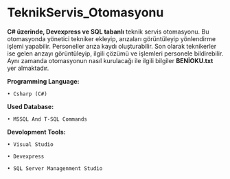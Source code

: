 # TeknikServis_Otomasyonu

**C# üzerinde, Devexpress ve SQL tabanlı** teknik servis otomasyonu. Bu otomasyonda yönetici tekniker ekleyip, arızaları görüntüleyip yönlendirme işlemi yapabilir. Personeller arıza kaydı oluşturabilir. Son olarak teknikerler ise gelen arızayı görüntüleyip, ilgili çözümü ve işlemleri personele bildirebilir. Aynı zamanda otomasyonun nasıl kurulacağı ile ilgili bilgiler **BENİOKU.txt** yer almaktadır.

**Programming Language:**
```
• Csharp (C#)
```
**Used Database:**
```
• MSSQL And T-SQL Commands
```
**Devolopment Tools:**
```
• Visual Studio 

• Devexpress

• SQL Server Managenment Studio

```
